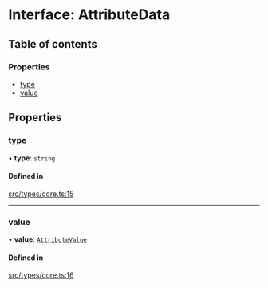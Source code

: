# Interface: AttributeData

## Table of contents

### Properties

- [type](../wiki/AttributeData#type)
- [value](../wiki/AttributeData#value)

## Properties

### type

• **type**: `string`

#### Defined in

[src/types/core.ts:15](https://github.com/decisively-io/interview-sdk/blob/bdb144e/src/types/core.ts#L15)

___

### value

• **value**: [`AttributeValue`](../wiki/Exports#attributevalue)

#### Defined in

[src/types/core.ts:16](https://github.com/decisively-io/interview-sdk/blob/bdb144e/src/types/core.ts#L16)
